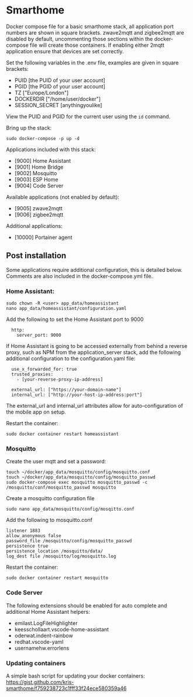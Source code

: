# Smarthome
Docker compose file for a basic smarthome stack, all application port numbers are shown in square brackets. zwave2mqtt and zigbee2mqtt are disabled by default, uncommenting those sections within the docker-compose file will create those containers. If enabling either 2mqtt application ensure that devices are set correctly. 

Set the following variables in the .env file, examples are given in square brackets:
- PUID [the PUID of your user account] 
- PGID [the PGID of your user account] 
- TZ ["Europe/London"]
- DOCKERDIR ["/home/user/docker"]
- SESSION_SECRET [anythingyoulike]

View the PUID and PGID for the current user using the ```id``` command.

Bring up the stack:
```
sudo docker-compose -p up -d
```
Applications included with this stack:
- [9000] Home Assistant
- [9001] Home Bridge
- [9002] Mosquitto
- [9003] ESP Home
- [9004] Code Server

Available applications (not enabled by default):
- [9005] zwave2mqtt
- [9006] zigbee2mqtt

Additional applications:
- [10000] Portainer agent

## Post installation
Some applications require additional configuration, this is detailed below. Comments are also included in the docker-compose.yml file.

### Home Assistant:
```
sudo chown -R <user> app_data/homeassistant
nano app_data/homeassistant/configuration.yaml
```
Add the following to set the Home Assistant port to 9000
```
  http:
    server_port: 9000 
```

If Home Assistant is going to be accessed externally from behind a reverse proxy, such as NPM from the application_server stack, add the following additional configuration to the configuration.yaml file:

```
  use_x_forwarded_for: true
  trusted_proxies:
    - [your-reverse-proxy-ip-address]

  external_url: ["https://your-domain-name"]
  internal_url: ["http://your-host-ip-address:port"]

```

The external_url and internal_url attributes allow for auto-configuration of the mobile app on setup.

Restart the container: 
```
sudo docker container restart homeassistant
```

### Mosquitto

Create the user mqtt and set a password:

```
touch ~/docker/app_data/mosquitto/config/mosquitto.conf
touch ~/docker/app_data/mosquitto/config/mosquitto_passwd
sudo docker-compose exec mosquitto mosquitto_passwd -c /mosquitto/conf/mosquitto_passwd mosquitto

```
Create a mosquitto configuration file
```
sudo nano app_data/mosquitto/config/mosqitto.conf 
```
Add the following to mosquitto.conf
```
listener 1883
allow_anonymous false
password_file /mosquitto/config/mosquitto_passwd
persistence true
persistence_location /mosquitto/data/
log_dest file /mosquitto/log/mosquitto.log
```
Restart the container: 
```
sudo docker container restart mosquitto
```

### Code Server

The following extensions should be enabled for auto complete and additional Home Assistant helpers:
- emilast.LogFileHighlighter
- keesschollaart.vscode-home-assistant
- oderwat.indent-rainbow
- redhat.vscode-yaml
- usernamehw.errorlens

### Updating containers
A simple bash script for updating your docker containers: https://gist.github.com/kris-smarthome/f759238723c1fff33f24ece580359a46
